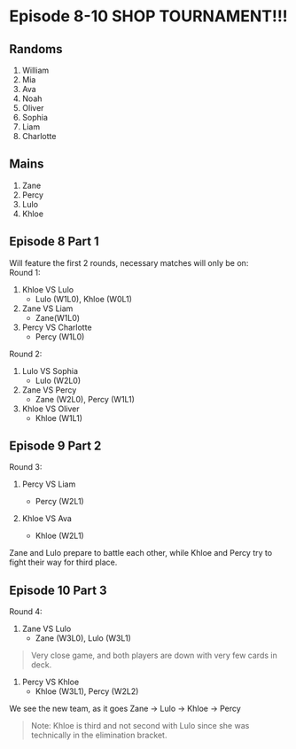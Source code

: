 
# Episode 8-10 SHOP TOURNAMENT!!!

## Randoms 
1. William
2. Mia
3. Ava
4. Noah
5. Oliver
6. Sophia
7. Liam
8. Charlotte

## Mains
1. Zane
2. Percy
3. Lulo 
4. Khloe

## Episode 8 Part 1 
Will feature the first 2 rounds, necessary matches will only be on:  
Round 1:  
1. Khloe VS Lulo 
    - Lulo (W1L0), Khloe (W0L1)
2. Zane VS Liam
    - Zane(W1L0)
3. Percy VS Charlotte
    - Percy (W1L0)

Round 2: 
1. Lulo VS Sophia 
    - Lulo (W2L0)
2. Zane VS Percy 
    - Zane (W2L0), Percy (W1L1)
3. Khloe VS Oliver 
    - Khloe (W1L1)

## Episode 9 Part 2 
Round 3: 
1. Percy VS Liam
    - Percy (W2L1)

2. Khloe VS Ava 
    - Khloe (W2L1)

Zane and Lulo prepare to battle each other, while Khloe and Percy try to fight their way for third place.

## Episode 10 Part 3 
Round 4: 
1. Zane VS Lulo
    - Zane (W3L0), Lulo (W3L1)

> Very close game, and both players are down with very few cards in deck. 
1. Percy VS Khloe
    - Khloe (W3L1), Percy (W2L2)

We see the new team, as it goes Zane -> Lulo -> Khloe -> Percy
> Note: Khloe is third and not second with Lulo since she was technically in the elimination bracket. 


